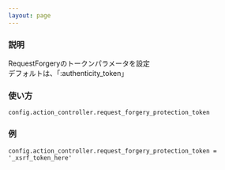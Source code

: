 ```yaml
---
layout: page
---
```


### 説明

RequestForgeryのトークンパラメータを設定  
デフォルトは、「:authenticity_token」

### 使い方

    config.action_controller.request_forgery_protection_token

### 例

    config.action_controller.request_forgery_protection_token = '_xsrf_token_here'
